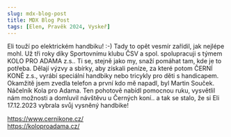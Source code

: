 ```yaml
---
slug: mdx-blog-post
title: MDX Blog Post
tags: [Elen, Pravěk 2024, Vyskeř]
---
```


Eli touží po elektrickém handbiku! :-) Tady to opět vesmír zařídil, jak nejlépe mohl. Už tři roky díky Sportovnímu klubu ČSV a spol. spolupracuji s týmem KOLO PRO ADAMA z.s.. Ti se, stejně jako my, snaží pomáhat tam, kde je to potřeba. Dělají výzvy a sbírky, aby získali peníze, za které potom ČERNÍ KONĚ z.s., vyrábí speciální handbiky nebo tricykly pro děti s handicapem. Okamžitě jsem zvedla telefon a první kdo mě napadl, byl Martin Souček. Náčelník Kola pro Adama. Ten pohotově nabídl pomocnou ruku, vysvětlil nám možnosti a domluvil návštěvu u Černých koní.. a tak se stalo, že si Eli 17.12.2023 vybrala svůj vysněný handbike!

https://www.cernikone.cz/   
https://koloproadama.cz/